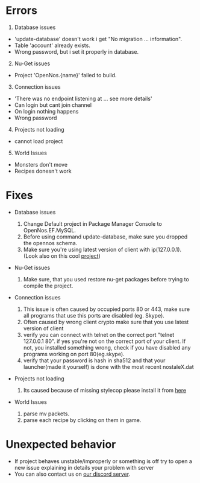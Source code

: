 # Errors #
1. Database issues
  * 'update-database' doesn't work i get "No migration ... information".
  * Table 'account' already exists.
  * Wrong password, but i set it properly in database.

2. Nu-Get issues
  * Project 'OpenNos.{name}' failed to build.
 
3. Connection issues
  * 'There was no endpoint listening at ... see more details'
  * Can login but cant join channel
  * On login nothing happens
  * Wrong password
  
4. Projects not loading
  * cannot load project
  
5. World Issues
  * Monsters don't move
  * Recipes donesn't work

# Fixes #
* Database issues
  1. Change Default project in Package Manager Console to OpenNos.EF.MySQL.
  2. Before using command update-database, make sure you dropped the opennos schema.
  3. Make sure you're using latest version of client with ip(127.0.0.1). (Look also on this cool [project](https://github.com/genyx/OpenNosClientLauncher))

* Nu-Get issues
  1. Make sure, that you used restore nu-get packages before trying to compile the project.

* Connection issues
  1. This issue is often caused by occupied ports 80 or 443, make sure all programs that use this ports are disabled (eg. Skype).
  2. Often caused by wrong client crypto make sure that you use latest version of client
  3. verify you can connect with telnet on the correct port "telnet 127.0.0.1 80". if yes you're not on the correct port of your client. If not, you installed something wrong, check if you have disabled any programs working on port 80(eg.skype).
  4. verify that your password is hash in sha512 and that your launcher(made it yourself) is done with the most recent nostaleX.dat

* Projects not loading
  1. Its caused because of missing stylecop please install it from [here](https://stylecop.codeplex.com/)
  
* World Issues
  1. parse mv packets.
  2. parse each recipe by clicking on them in game.

# Unexpected behavior #
- If project behaves unstable/improperly or something is off try to open a new issue explaining in details your problem with server
- You can also contact us on [our discord server](https://discordapp.com/invite/N8eqPUh).
